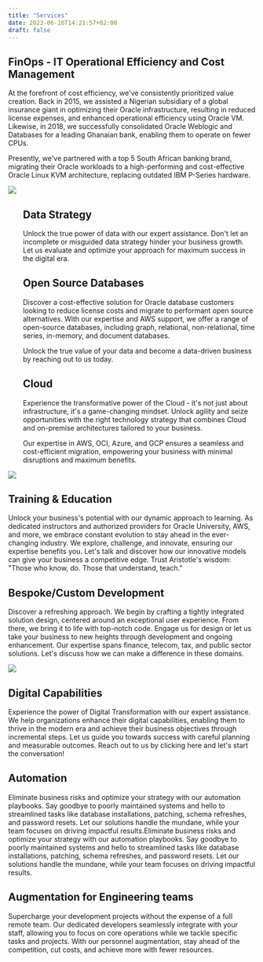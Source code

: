 ```yaml
---
title: "Services"
date: 2023-06-16T14:21:57+02:00
draft: false
---
```


<span class="servicesbg1"></span>
<section class="container sect1">
<div class="row">
        <div class="col-lg-6 col-md-12">
        <h1 class="pt-5">FinOps - IT Operational Efficiency and Cost Management</h1>
        </div>
        </div>
        </div>
<div class="row">
        <div class="col-lg-6 col-md-6 col-sm-12 col-12">
        <p class="pt-5">At the forefront of cost efficiency, we've consistently prioritized value creation. Back in 2015, we assisted a Nigerian subsidiary of a global insurance giant in optimizing their Oracle infrastructure, resulting in reduced license expenses, and enhanced operational efficiency using Oracle VM. Likewise, in 2018, we successfully consolidated Oracle Weblogic and Databases for a leading Ghanaian bank, enabling them to operate on fewer CPUs.</p> 
        </div>
        <div class="col-6"></div>
    </div>
<div class="row">
    <div class="col-lg-6 col-md-12 col-sm-12 col-12" id="sect2-block">
    <p>Presently, we've partnered with a top 5 South African banking brand, migrating their Oracle workloads to a high-performing and cost-effective Oracle Linux KVM architecture, replacing outdated IBM P-Series hardware. </p>
    </div>
    <div class="col-lg-6 col-md-12 col-sm-12 col-12"></div>
</div>
</section>
<section class="sect2  d-flex align-items-center justify-content-center">
<div class="container row">
    <div class="col-lg-5  col-md-12 col-sm-12 col-12 align-items-center justify-content-center">
        <img class="innersect-img" src="/img/servicesbg2-01.png">
    </div>
    <div class="col-lg-7 col-md-12 col-sm-12 col-12 pt-5" style="padding-left:30px;">
    <h2>Data Strategy</h2>
    <p>Unlock the true power of data with our expert assistance. Don't let an incomplete or misguided data strategy hinder your business growth. Let us evaluate and optimize your approach for maximum success in the digital era.</p>
    <div class="train-bespoke-space"></div>
    <h2>Open Source Databases</h2>
    <p>Discover a cost-effective solution for Oracle database customers looking to reduce license costs and migrate to performant open source alternatives. With our expertise and AWS support, we offer a range of open-source databases, including graph, relational, non-relational, time series, in-memory, and document databases. </p>
    <p>Unlock the true value of your data and become a data-driven business by reaching out to us today.</p>
    </div>
    </div>
</section>

<section class="cloud-sect  d-flex align-items-center justify-content-center">
<div class="container row">
<div class="col-lg-7 col-md-12 col-sm-12 col-12 pt-5" style="padding-left:30px;">
    <h2 class="redtext">Cloud</h2>
    <p>Experience the transformative power of the Cloud - it's not just about infrastructure, it's a game-changing mindset. Unlock agility and seize opportunities with the right technology strategy that combines Cloud and on-premise architectures tailored to your business. </p>
<p>Our expertise in AWS, OCI, Azure, and GCP ensures a seamless and cost-efficient migration, empowering your business with minimal disruptions and maximum benefits.</p>
    </div>
   <div class="col-lg-5  col-md-12 col-sm-12 col-12 align-items-center justify-content-center">
        <img class="innersect-img" src="/img/cloud.png">
    </div>
</div>
</section>
<section class="container-fluid arrows">
</section>
<section class="train-bespoke pt-5">
<div class="container">
<div class="col-12">
<h2 class="redtext mt-5">Training & Education</h2>
<p>Unlock your business's potential with our dynamic approach to learning. As dedicated instructors and authorized providers for Oracle University, AWS, and more, we embrace constant evolution to stay ahead in the ever-changing industry. We explore, challenge, and innovate, ensuring our expertise benefits you. Let's talk and discover how our innovative models can give your business a competitive edge. Trust Aristotle's wisdom: "Those who know, do. Those that understand, teach."</p>
<div class="train-bespoke-space"></div>
<h2 class="redtext mt-1 bespoke">Bespoke/Custom Development</h2>
<p>Discover a refreshing approach. We begin by crafting a tightly integrated solution design, centered around an exceptional user experience. From there, we bring it to life with top-notch code. Engage us for design or let us take your business to new heights through development and ongoing enhancement. Our expertise spans finance, telecom, tax, and public sector solutions. Let's discuss how we can make a difference in these domains.</p>
<div class="train-bespoke-space"></div>
<img class="logoblack mt-3" src="/img/logo.png">
<div class="train-bespoke-space"></div>
</div>
</div>
</section>
<section class="digi-auto-aug  d-flex align-items-center justify-content-center">
    <div class="container">
        <div class="col-9">
<div class="train-bespoke-space"></div>
        <h2 class="mt-5">Digital Capabilities</h2>
        <p>Experience the power of Digital Transformation with our expert assistance. We help organizations enhance their digital capabilities, enabling them to thrive in the modern era and achieve their business objectives through incremental steps. Let us guide you towards success with careful planning and measurable outcomes. Reach out to us by clicking here and let's start the conversation!</p>
        
<div class="train-bespoke-space"></div>
        <h2 class="mt-2">Automation</h2>
        <p>Eliminate business risks and optimize your strategy with our automation playbooks. Say goodbye to poorly maintained systems and hello to streamlined tasks like database installations, patching, schema refreshes, and password resets. Let our solutions handle the mundane, while your team focuses on driving impactful results.Eliminate business risks and optimize your strategy with our automation playbooks. Say goodbye to poorly maintained systems and hello to streamlined tasks like database installations, patching, schema refreshes, and password resets. Let our solutions handle the mundane, while your team focuses on driving impactful results.</p>
        
<div class="train-bespoke-space"></div>
        <h2 class="mt-2">Augmentation for Engineering teams</h2>
        <p>Supercharge your development projects without the expense of a full remote team. Our dedicated developers seamlessly integrate with your staff, allowing you to focus on core operations while we tackle specific tasks and projects. With our personnel augmentation, stay ahead of the competition, cut costs, and achieve more with fewer resources.</p>
        </div>
        <div class="col-3">
        </div>
    </div>
</section>
